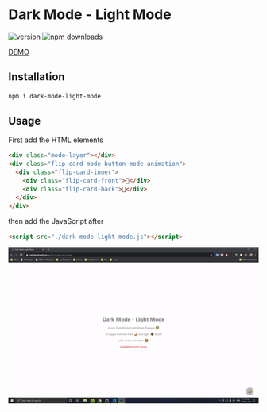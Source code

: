 # Dark Mode - Light Mode

[![version](https://img.shields.io/npm/v/dark-mode-light-mode.svg)](https://www.npmjs.com/package/dark-mode-light-mode) [![npm downloads](https://img.shields.io/npm/dm/dark-mode-light-mode.svg)](https://npm-stat.com/charts.html?package=dark-mode-light-mode&from=2020-12-23)

[DEMO](https://refatalsakka.github.io/dark-mode-light-mode/)

## Installation
```sh
npm i dark-mode-light-mode
```
## Usage
First add the HTML elements

```html
<div class="mode-layer"></div>
<div class="flip-card mode-button mode-animation">
  <div class="flip-card-inner">
    <div class="flip-card-front">🌙</div>
    <div class="flip-card-back">🔆</div>
  </div>
</div>
```

then add the JavaScript after
```html
<script src="./dark-mode-light-mode.js"></script>
```

![](https://raw.githubusercontent.com/refatalsakka/dark-mode-light-mode/master/dark-mode-light-mode.gif)
